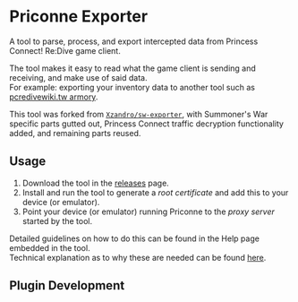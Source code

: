 # Priconne Exporter

A tool to parse, process, and export intercepted data from Princess Connect! Re:Dive game client.

The tool makes it easy to read what the game client is sending and receiving, and make use of said data.  
For example: exporting your inventory data to another tool such as [pcredivewiki.tw armory][pcredivewikitw-armory].

This tool was forked from [`Xzandro/sw-exporter`][sw-exporter], with Summoner's War specific parts gutted out, Princess Connect traffic decryption functionality added, and remaining parts reused.

<!-- image here -->

## Usage
1. Download the tool in the [releases][releases-latest] page.
2. Install and run the tool to generate a <em>root certificate</em> and add this to your device (or emulator).
3. Point your device (or emulator) running Priconne to the <em>proxy server</em> started by the tool.

Detailed guidelines on how to do this can be found in the Help page embedded in the tool.  
Technical explanation as to why these are needed can be found [here](#TBA).

## Plugin Development

[releases-latest]: https://github.com/FabulousCupcake/pcr-exporter/releases/latest
[pcredivewikitw-armory]: https://pcredivewiki.tw/Armory
[sw-exporter]: https://github.com/Xzandro/sw-exporter
[decrypt-pr]: https://github.com/FabulousCupcake/pcr-exporter/pull/6
